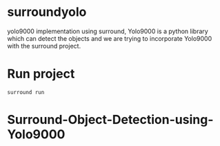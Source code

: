 # surroundyolo

yolo9000 implementation using surround, Yolo9000 is a python library which can detect the objects and we are trying to incorporate Yolo9000 with the surround project.

# Run project
`surround run`
# Surround-Object-Detection-using-Yolo9000
